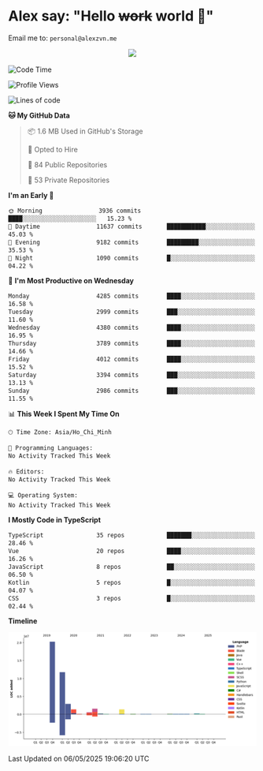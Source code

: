 # Alex say: "Hello ~~work~~ world 🐾"
Email me to: `personal@alexzvn.me`


<p align=center>
  <a href="https://skillicons.dev">
    <img src="https://skillicons.dev/icons?i=ts,js,php,nodejs,bun,vue,nuxt,react,svelte,tauri,laravel,rust,mongodb,docker,electron,redis,rabbitmq,tailwind,git,cloudflare,elysia,mysql,nginx,rollupjs,sentry,ubuntu,yarn,html,css,vite" />
  </a>
</p>

<!--START_SECTION:waka-->
![Code Time](http://img.shields.io/badge/Code%20Time-1%2C066%20hrs%2055%20mins-blue)

![Profile Views](http://img.shields.io/badge/Profile%20Views-0-blue)

![Lines of code](https://img.shields.io/badge/From%20Hello%20World%20I%27ve%20Written-40.9%20million%20lines%20of%20code-blue)

**🐱 My GitHub Data** 

> 📦 1.6 MB Used in GitHub's Storage 
 > 
> 💼 Opted to Hire
 > 
> 📜 84 Public Repositories 
 > 
> 🔑 53 Private Repositories 
 > 
**I'm an Early 🐤** 

```text
🌞 Morning                3936 commits        ████░░░░░░░░░░░░░░░░░░░░░   15.23 % 
🌆 Daytime                11637 commits       ███████████░░░░░░░░░░░░░░   45.03 % 
🌃 Evening                9182 commits        █████████░░░░░░░░░░░░░░░░   35.53 % 
🌙 Night                  1090 commits        █░░░░░░░░░░░░░░░░░░░░░░░░   04.22 % 
```
📅 **I'm Most Productive on Wednesday** 

```text
Monday                   4285 commits        ████░░░░░░░░░░░░░░░░░░░░░   16.58 % 
Tuesday                  2999 commits        ███░░░░░░░░░░░░░░░░░░░░░░   11.60 % 
Wednesday                4380 commits        ████░░░░░░░░░░░░░░░░░░░░░   16.95 % 
Thursday                 3789 commits        ████░░░░░░░░░░░░░░░░░░░░░   14.66 % 
Friday                   4012 commits        ████░░░░░░░░░░░░░░░░░░░░░   15.52 % 
Saturday                 3394 commits        ███░░░░░░░░░░░░░░░░░░░░░░   13.13 % 
Sunday                   2986 commits        ███░░░░░░░░░░░░░░░░░░░░░░   11.55 % 
```


📊 **This Week I Spent My Time On** 

```text
🕑︎ Time Zone: Asia/Ho_Chi_Minh

💬 Programming Languages: 
No Activity Tracked This Week

🔥 Editors: 
No Activity Tracked This Week

💻 Operating System: 
No Activity Tracked This Week
```

**I Mostly Code in TypeScript** 

```text
TypeScript               35 repos            ███████░░░░░░░░░░░░░░░░░░   28.46 % 
Vue                      20 repos            ████░░░░░░░░░░░░░░░░░░░░░   16.26 % 
JavaScript               8 repos             ██░░░░░░░░░░░░░░░░░░░░░░░   06.50 % 
Kotlin                   5 repos             █░░░░░░░░░░░░░░░░░░░░░░░░   04.07 % 
CSS                      3 repos             █░░░░░░░░░░░░░░░░░░░░░░░░   02.44 % 
```



**Timeline**

![Lines of Code chart](https://raw.githubusercontent.com/alexzvn/alexzvn/main/assets/bar_graph.png)


 Last Updated on 06/05/2025 19:06:20 UTC
<!--END_SECTION:waka-->
